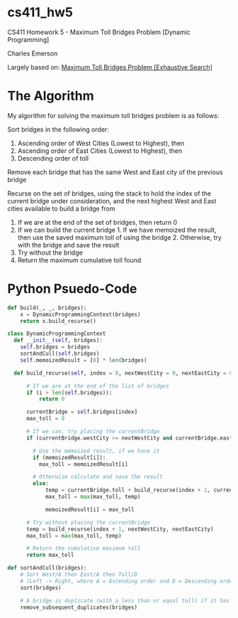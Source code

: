# cs411_hw5
CS411 Homework 5 - Maximum Toll Bridges Problem [Dynamic Programming]

Charles Emerson

Largely based on: [Maximum Toll Bridges Problem [Exhaustive Search]](https://github.com/cjemerson/cs411_hw2/)


# The Algorithm
My algorithm for solving the maximum toll bridges problem is as follows:

Sort bridges in the following order:
  1. Ascending order of West Cities (Lowest to Highest), then
  2. Ascending order of East Cities (Lowest to Highest), then
  3. Descending order of toll

Remove each bridge that has the same West and East city of the previous bridge

Recurse on the set of bridges, using the stack to hold the index of the current bridge under consideration, and the next highest West and East cities available to build a bridge from 
  1. If we are at the end of the set of bridges, then return 0
  2. If we can build the current bridge
    1. If we have memoized the result, then use the saved maximum toll of using the bridge
    2. Otherwise, try with the bridge and save the result
  3. Try without the bridge
  4. Return the maximum cumulative toll found


# Python Psuedo-Code

``` python
def build(_, _, bridges):
    x = DynamicProgrammingContext(bridges)
    return x.build_recurse()

class DynamicProgrammingContext
  def __init__(self, bridges):
    self.bridges = bridges
    sortAndCull(self.bridges)
    self.memoizedResult = [0] * len(bridges)

  def build_recurse(self, index = 0, nextWestCity = 0, nextEastCity = 0):

      # If we are at the end of the list of bridges
      if (i > len(self.bridges)):
          return 0

      currentBridge = self.bridges[index]
      max_toll = 0

      # If we can, try placing the currentBridge
      if (currentBridge.westCity >= nextWestCity and currentBridge.eastCity >= nextEastCity):

        # Use the memoized result, if we have it
        if (memoizedResult[i]):
          max_toll = memoizedResult[i]

        # Otherwise calculate and save the result
        else:
            temp = currentBridge.toll + build_recurse(index + 1, currentBridge.westCity + 1, currentBridge.eastCity + 1)
            max_toll = max(max_toll, temp)

            memoizedResult[i] = max_toll

      # Try without placing the currentBridge
      temp = build_recurse(index + 1, nextWestCity, nextEastCity)
      max_toll = max(max_toll, temp)

      # Return the cumulative maximum toll
      return max_toll

def sortAndCull(bridges):
    # Sort West/A then East/A then Toll/D
    # (Left -> Right, where A = Ascending order and D = Descending order)
    sort(bridges)

    # A bridge is duplicate (with a less than or equal toll) if it has the same West and East cities as the previous bridge
    remove_subsequent_duplicates(bridges)
```
